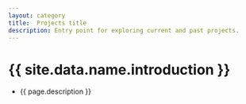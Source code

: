 ```yaml
---
layout: category
title:  Projects title
description: Entry point for exploring current and past projects.
---
```


# {{ site.data.name.introduction }}
- {{ page.description }}


